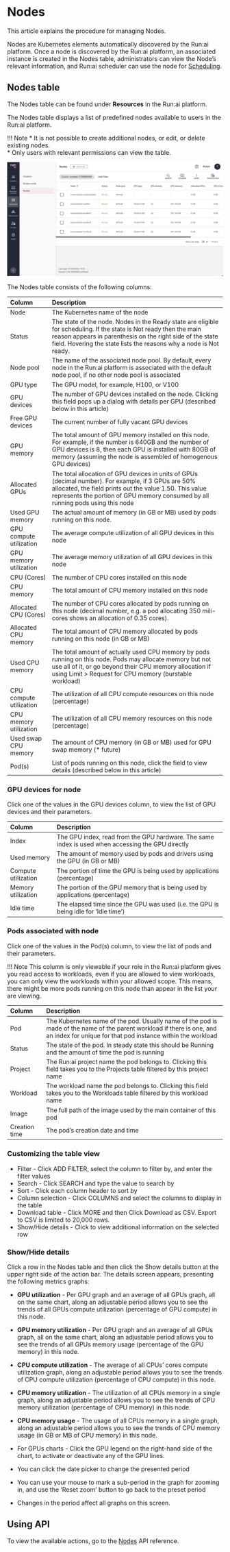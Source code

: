 # Nodes

This article explains the procedure for managing Nodes.

Nodes are Kubernetes elements automatically discovered by the Run:ai platform. Once a node is discovered by the Run:ai platform, an associated instance is created in the Nodes table, administrators can view the Node’s relevant information, and Run:ai scheduler can use the node for [Scheduling](../../scheduling-and-resource-optimization/runai-scheduler-concepts-and-principles.md).

## Nodes table

The Nodes table can be found under __Resources__ in the Run:ai platform.

The Nodes table displays a list of predefined nodes available to users in the Run:ai platform.

!!! Note
    * It is not possible to create additional nodes, or edit, or delete existing nodes.  
    * Only users with relevant permissions can view the table.

![](img/node-list.png)

The Nodes table consists of the following columns:

| Column | Description |
| :---- | :---- |
| Node | The Kubernetes name of the node |
| Status | The state of the node. Nodes in the Ready state are eligible for scheduling. If the state is Not ready then the main reason appears in parenthesis on the right side of the state field. Hovering the state lists the reasons why a node is Not ready. |
| Node pool | The name of the associated node pool. By default, every node in the Run:ai platform is associated with the default node pool, if no other node pool is associated |
| GPU type | The GPU model, for example, H100, or V100 |
| GPU devices | The number of GPU devices installed on the node. Clicking this field pops up a dialog with details per GPU (described below in this article) |
| Free GPU devices | The current number of fully vacant GPU devices |
| GPU memory | The total amount of GPU memory installed on this node. For example, if the number is 640GB and the number of GPU devices is 8, then each GPU is installed with 80GB of memory (assuming the node is assembled of homogenous GPU devices) |
| Allocated GPUs | The total allocation of GPU devices in units of GPUs (decimal number). For example, if 3 GPUs are 50% allocated, the field prints out the value 1.50. This value represents the portion of GPU memory consumed by all running pods using this node |
| Used GPU memory | The actual amount of memory (in GB or MB) used by pods running on this node. |
| GPU compute utilization | The average compute utilization of all GPU devices in this node |
| GPU memory utilization | The average memory utilization of all GPU devices in this node |
| CPU (Cores) | The number of CPU cores installed on this node |
| CPU memory | The total amount of CPU memory installed on this node |
| Allocated CPU (Cores) | The number of CPU cores allocated by pods running on this node (decimal number, e.g. a pod allocating 350 mili-cores shows an allocation of 0.35 cores). |
| Allocated CPU memory | The total amount of CPU memory allocated by pods running on this node (in GB or MB) |
| Used CPU memory | The total amount of actually used CPU memory by pods running on this node. Pods may allocate memory but not use all of it, or go beyond their CPU memory allocation if using Limit > Request for CPU memory (burstable workload) |
| CPU compute utilization | The utilization of all CPU compute resources on this node (percentage) |
| CPU memory utilization | The utilization of all CPU memory resources on this node (percentage) |
| Used swap CPU memory | The amount of CPU memory (in GB or MB) used for GPU swap memory (* future) |
| Pod(s) | List of pods running on this node, click the field to view details (described below in this article) |

### GPU devices for node

Click one of the values in the GPU devices column, to view the list of GPU devices and their parameters.

| Column | Description |
| :---- | :---- |
| Index | The GPU index, read from the GPU hardware. The same index is used when accessing the GPU directly |
| Used memory | The amount of memory used by pods and drivers using the GPU (in GB or MB) |
| Compute utilization | The portion of time the GPU is being used by applications (percentage) |
| Memory utilization | The portion of the GPU memory that is being used by applications (percentage) |
| Idle time | The elapsed time since the GPU was used (i.e. the GPU is being idle for ‘Idle time’) |

### Pods associated with node

Click one of the values in the Pod(s) column, to view the list of pods and their parameters.

!!! Note
    This column is only viewable if your role in the Run:ai platform gives you read access to workloads, even if you are allowed to view workloads, you can only view the workloads within your allowed scope. This means, there might be more pods running on this node than appear in the list your are viewing.

| Column | Description |
| :---- | :---- |
| Pod | The Kubernetes name of the pod. Usually name of the pod is made of the name of the parent workload if there is one, and an index for unique for that pod instance within the workload |
| Status | The state of the pod. In steady state this should be Running and the amount of time the pod is running |
| Project | The Run:ai project name the pod belongs to. Clicking this field takes you to the Projects table filtered by this project name |
| Workload | The workload name the pod belongs to. Clicking this field takes you to the Workloads table filtered by this workload name |
| Image | The full path of the image used by the main container of this pod |
| Creation time | The pod’s creation date and time |

### Customizing the table view

* Filter - Click ADD FILTER, select the column to filter by, and enter the filter values  
* Search - Click SEARCH and type the value to search by  
* Sort - Click each column header to sort by  
* Column selection - Click COLUMNS and select the columns to display in the table  
* Download table - Click MORE and then Click Download as CSV. Export to CSV is limited to 20,000 rows.  
* Show/Hide details - Click to view additional information on the selected row

### Show/Hide details

Click a row in the Nodes table and then click the Show details button at the upper right side of the action bar. The details screen appears, presenting the following metrics graphs:

* **GPU utilization** - Per GPU graph and an average of all GPUs graph, all on the same chart, along an adjustable period allows you to see the trends of all GPUs compute utilization (percentage of GPU compute) in this node.  
* **GPU memory utilization** - Per GPU graph and an average of all GPUs graph, all on the same chart, along an adjustable period allows you to see the trends of all GPUs memory usage (percentage of the GPU memory) in this node.  
* **CPU compute utilization** - The average of all CPUs’ cores compute utilization graph, along an adjustable period allows you to see the trends of CPU compute utilization (percentage of CPU compute) in this node.  
* **CPU memory utilization** - The utilization of all CPUs memory in a single graph, along an adjustable period allows you to see the trends of CPU memory utilization (percentage of CPU memory) in this node.  
* **CPU memory usage** - The usage of all CPUs memory in a single graph, along an adjustable period allows you to see the trends of CPU memory usage (in GB or MB of CPU memory) in this node.

* For GPUs charts - Click the GPU legend on the right-hand side of the chart, to activate or deactivate any of the GPU lines.  
* You can click the date picker to change the presented period  
* You can use your mouse to mark a sub-period in the graph for zooming in, and use the ‘Reset zoom’ button to go back to the preset period  
* Changes in the period affect all graphs on this screen.

## Using API

To view the available actions, go to the [Nodes](https://app.run.ai/api/docs#tag/Nodes) API reference.
